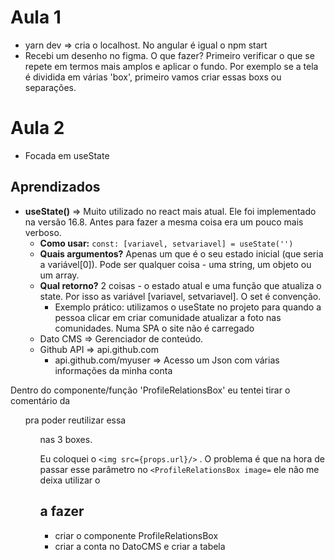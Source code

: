 # Aula 1 
- yarn dev => cria o localhost. No angular é igual o npm start
- Recebi um desenho no figma. O que fazer? Primeiro verificar o que se repete em termos mais amplos e aplicar o fundo. Por exemplo se a tela é dividida em várias 'box', primeiro vamos criar essas boxs ou separações.

# Aula 2
- Focada em useState



## Aprendizados
- **useState()** => Muito utilizado no react mais atual. Ele foi implementado na versão 16.8. Antes para fazer a mesma coisa era um pouco mais verboso.
  - **Como usar:** `const: [variavel, setvariavel] = useState('')`
  - **Quais argumentos?** Apenas um que é o seu estado inicial (que seria a variável[0]). Pode ser qualquer coisa - uma string, um objeto ou um array.
  - **Qual retorno?**  2 coisas - o estado atual e uma função que atualiza o state. Por isso as variável [variavel, setvariavel]. O set é convenção.
    - Exemplo prático: utilizamos o useState no projeto para quando a pessoa clicar em criar comunidade atualizar a foto nas comunidades. Numa SPA o site não é carregado
  - Dato CMS => Gerenciador de conteúdo.
  - Github API => api.github.com 
    - api.github.com/myuser => Acesso um Json com várias informações da minha conta


Dentro do componente/função 'ProfileRelationsBox'  eu tentei tirar o comentário da <ul> pra poder reutilizar essa <ul> nas 3 boxes. 

Eu coloquei o `<img src={props.url}/>` . O problema é que na hora de passar esse parâmetro no  `<ProfileRelationsBox image=` ele não me deixa utilizar o 


## a fazer 
 - criar o componente ProfileRelationsBox
 - criar a conta no DatoCMS e criar a tabela
